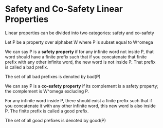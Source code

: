 # Safety and Co-Safety Linear Properties

Linear properties can be divided into two categories: safety and co-safety

Let P be a property over alphabet W where P is subset equal to W^omega

We can say P is a **safety property** if for any infinite word not inside P, that word should have a finite prefix such that if you concatenate that finite prefix with any other infinite word, the new word is not inside P. That prefix is called a bad prefix.

The set of all bad prefixes is denoted by bad(P)

We can say P is a **co-safety property** if its complement is a safety property; the complement is W^omega excluding P.

For any infinite word inside P, there should exist a finite prefix such that if you concatenate it with any other infinite word, this new word is also inside P. The finite prefix is called a good prefix. 

The set of all good prefixes is denoted by good(P)